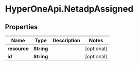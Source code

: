 # HyperOneApi.NetadpAssigned

## Properties
Name | Type | Description | Notes
------------ | ------------- | ------------- | -------------
**resource** | **String** |  | [optional] 
**id** | **String** |  | [optional] 


